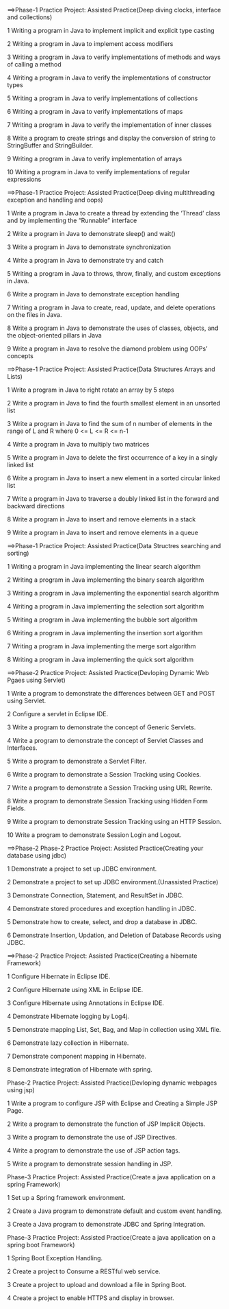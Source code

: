 ==>Phase-1 Practice Project: Assisted Practice(Deep diving clocks, interface and collections)

1 Writing a program in Java to implement implicit and explicit type casting

2 Writing a program in Java to implement access modifiers

3 Writing a program in Java to verify implementations of methods and ways of calling a method  

4 Writing a program in Java to verify the implementations of constructor types

5 Writing a program in Java to verify implementations of collections

6 Writing a program in Java to verify implementations of maps

7 Writing a program in Java to verify the implementation of inner classes

8 Write a program to create strings and display the conversion of string to StringBuffer and StringBuilder.

9 Writing a program in Java to verify implementation of arrays

10 Writing a program in Java to verify implementations of regular expressions

==>Phase-1 Practice Project: Assisted Practice(Deep diving multithreading exception and handling and oops)

1 Write a program in Java to create a thread by extending the ‘Thread’ class and by implementing the “Runnable” interface

2 Write a program in Java to demonstrate sleep() and wait()

3 Write a program in Java to demonstrate synchronization

4 Write a program in Java to demonstrate try and catch

5 Writing a program in Java to throws, throw, finally, and custom exceptions in Java.

6 Write a program in Java to demonstrate exception handling

7 Writing a program in Java to create, read, update, and delete operations on the files in Java.

8 Write a program in Java to demonstrate the uses of classes, objects, and the object-oriented pillars in Java

9 Write a program in Java to resolve the diamond problem using OOPs’ concepts

==>Phase-1 Practice Project: Assisted Practice(Data Structures Arrays and Lists)

1 Write a program in Java to right rotate an array by 5 steps

2 Write a program in Java to find the fourth smallest element in an unsorted list

3 Write a program in Java to find the sum of n number of elements in the range of L and R where 0 <= L <= R <= n-1

4 Write a program in Java to multiply two matrices

5 Write a program in Java to delete the first occurrence of a key in a singly linked list

6 Write a program in Java to insert a new element in a sorted circular linked list

7 Write a program in Java to traverse a doubly linked list in the forward and backward directions

8 Write a program in Java to insert and remove elements in a stack

9 Write a program in Java to insert and remove elements in a queue

==>Phase-1 Practice Project: Assisted Practice(Data Structres searching and sorting)

1 Writing a program in Java implementing the linear search algorithm

2 Writing a program in Java implementing the binary search algorithm

3 Writing a program in Java implementing the exponential search algorithm

4 Writing a program in Java implementing the selection sort algorithm

5 Writing a program in Java implementing the bubble sort algorithm

6 Writing a program in Java implementing the insertion sort algorithm

7 Writing a program in Java implementing the merge sort algorithm

8 Writing a program in Java implementing the quick sort algorithm

==>Phase-2 Practice Project: Assisted Practice(Devloping Dynamic Web Pgaes using Servlet)

1 Write a program to demonstrate the differences between GET and POST using Servlet.

2 Configure a servlet in Eclipse IDE.

3 Write a program to demonstrate the concept of Generic Servlets.

4 Write a program to demonstrate the concept of Servlet Classes and Interfaces.

5 Write a program to demonstrate a Servlet Filter.

6 Write a program to demonstrate a Session Tracking using Cookies.

7 Write a program to demonstrate a Session Tracking using URL Rewrite.

8 Write a program to demonstrate Session Tracking using Hidden Form Fields.

9 Write a program to demonstrate Session Tracking using an HTTP Session.

10 Write a program to demonstrate Session Login and Logout.

==>Phase-2 Phase-2 Practice Project: Assisted Practice(Creating your database using jdbc)

1 Demonstrate a project to set up JDBC environment.

2 Demonstrate a project to set up JDBC environment.(Unassisted Practice)

3 Demonstrate Connection, Statement, and ResultSet in JDBC.

4 Demonstrate stored procedures and exception handling in JDBC.

5 Demonstrate how to create, select, and drop a database in JDBC.

6 Demonstrate Insertion, Updation, and Deletion of Database Records using JDBC.

==>Phase-2 Practice Project: Assisted Practice(Creating a hibernate Framework)

1 Configure Hibernate in Eclipse IDE.

2 Configure Hibernate using XML in Eclipse IDE.

3 Configure Hibernate using Annotations in Eclipse IDE.

4 Demonstrate Hibernate logging by Log4j.

5 Demonstrate mapping List, Set, Bag, and Map in collection using XML file.

6 Demonstrate lazy collection in Hibernate.

7 Demonstrate component mapping in Hibernate.

8 Demonstrate integration of Hibernate with spring.

Phase-2 Practice Project: Assisted Practice(Devloping dynamic webpages using jsp)

1 Write a program to configure JSP with Eclipse and Creating a Simple JSP Page.

2 Write a program to demonstrate the function of JSP Implicit Objects.

3 Write a program to demonstrate the use of JSP Directives.

4 Write a program to demonstrate the use of JSP action tags.

5 Write a program to demonstrate session handling in JSP.

Phase-3 Practice Project: Assisted Practice(Create a java application on a spring Framework)

1 Set up a Spring framework environment.

2 Create a Java program to demonstrate default and custom event handling.

3 Create a Java program to demonstrate JDBC and Spring Integration.

Phase-3 Practice Project: Assisted Practice(Create a java application on a spring boot Framework)

1 Spring Boot Exception Handling.

2 Create a project to Consume a RESTful web service.

3 Create a project to upload and download a file in Spring Boot.

4 Create a project to enable HTTPS and display in browser.


